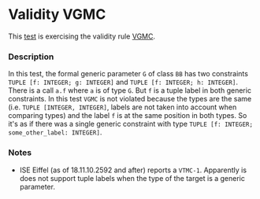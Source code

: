 # Validity VGMC

This [test](.) is exercising the validity rule [VGMC](../Readme.md).

### Description

In this test, the formal generic parameter `G` of class `BB` has two constraints `TUPLE [f: INTEGER; g: INTEGER]` and `TUPLE [f: INTEGER; h: INTEGER]`. There is a call `a.f` where `a` is of type `G`. But `f` is a tuple label in both generic constraints. In this test `VGMC` is not violated because the types are the same (i.e. `TUPLE [INTEGER, INTEGER]`, labels are not taken into account when comparing types) and the label `f` is at the same position in both types. So it's as if there was a single generic constraint with type `TUPLE [f: INTEGER; some_other_label: INTEGER]`.

### Notes

* ISE Eiffel (as of 18.11.10.2592 and after) reports a `VTMC-1`. Apparently is does not support tuple labels when the type of the target is a generic parameter.
